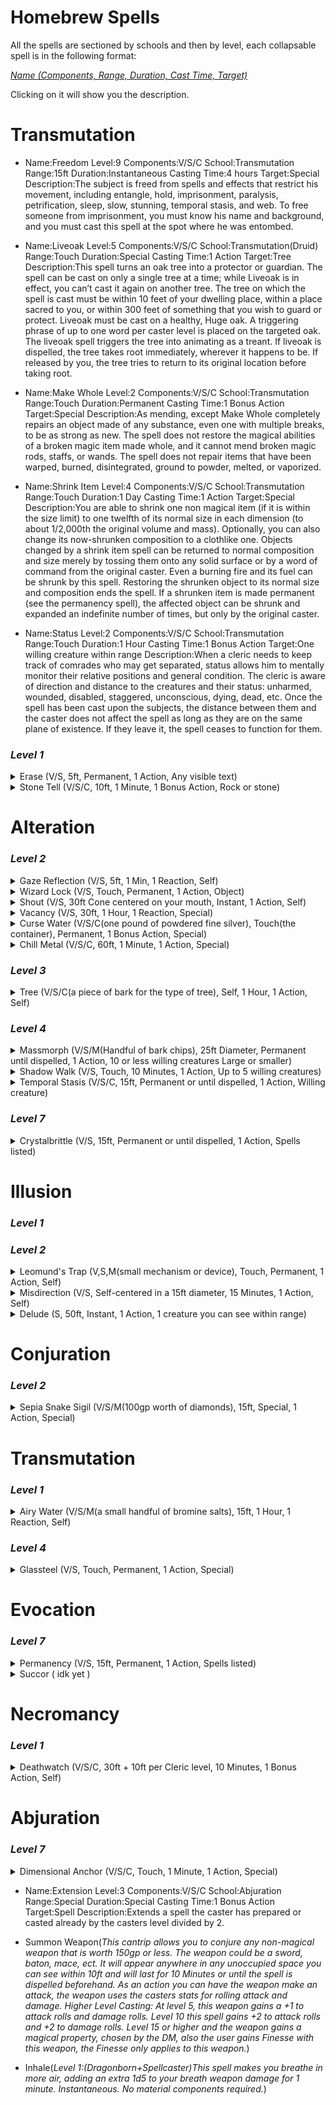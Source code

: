 # Homebrew Spells
All the spells are sectioned by schools and then by level, each collapsable spell is in the following format: 

*[Name (Components, Range, Duration, Cast Time, Target)]()*   

Clicking on it will show you the description. 


# Transmutation

* Name:Freedom
Level:9
Components:V/S/C
School:Transmutation
Range:15ft
Duration:Instantaneous
Casting Time:4 hours
Target:Special
Description:The subject is freed from spells and effects that restrict his movement, including entangle, hold, imprisonment, paralysis, petrification, sleep, slow, stunning, temporal stasis, and web. To free someone from imprisonment, you must know his name and background, and you must cast this spell at the spot where he was entombed.

* Name:Liveoak
Level:5
Components:V/S/C
School:Transmutation(Druid)
Range:Touch
Duration:Special
Casting Time:1 Action
Target:Tree
Description:This spell turns an oak tree into a protector or guardian. The spell can be cast on only a single tree at a time; while Liveoak is in effect, you can’t cast it again on another tree. The tree on which the spell is cast must be within 10 feet of your dwelling place, within a place sacred to you, or within 300 feet of something that you wish to guard or protect.
Liveoak must be cast on a healthy, Huge oak. A triggering phrase of up to one word per caster level is placed on the targeted oak. The liveoak spell triggers the tree into animating as a treant.
If liveoak is dispelled, the tree takes root immediately, wherever it happens to be. If released by you, the tree tries to return to its original location before taking root.

* Name:Make Whole
Level:2
Components:V/S/C
School:Transmutation
Range:Touch
Duration:Permanent
Casting Time:1 Bonus Action
Target:Special
Description:As mending, except Make Whole completely repairs an object made of any substance, even one with multiple breaks, to be as strong as new. The spell does not restore the magical abilities of a broken magic item made whole, and it cannot mend broken magic rods, staffs, or wands. The spell does not repair items that have been warped, burned, disintegrated, ground to powder, melted, or vaporized.

* Name:Shrink Item
Level:4
Components:V/S/C
School:Transmutation
Range:Touch
Duration:1 Day
Casting Time:1 Action
Target:Special
Description:You are able to shrink one non magical item (if it is within the size limit) to one twelfth of its normal size in each dimension (to about 1/2,000th the original volume and mass). Optionally, you can also change its now-shrunken composition to a clothlike one. Objects changed by a shrink item spell can be returned to normal composition and size merely by tossing them onto any solid surface or by a word of command from the original caster. Even a burning fire and its fuel can be shrunk by this spell. Restoring the shrunken object to its normal size and composition ends the spell. If a shrunken item is made permanent (see the permanency spell), the affected object can be shrunk and expanded an indefinite number of times, but only by the original caster.

* Name:Status
Level:2
Components:V/S/C
School:Transmutation
Range:Touch
Duration:1 Hour
Casting Time:1 Bonus Action
Target:One willing creature within range
Description:When a cleric needs to keep track of comrades who may get separated, status allows him to mentally monitor their relative positions and general condition. The cleric is aware of direction and distance to the creatures and their status: unharmed, wounded, disabled, staggered, unconscious, dying, dead, etc. Once the spell has been cast upon the subjects, the distance between them and the caster does not affect the spell as long as they are on the same plane of existence. If they leave it, the spell ceases to function for them.



### _Level 1_ 
 <details><summary>Erase (V/S, 5ft, Permanent, 1 Action, Any visible text)</summary>   
 <p>

 | Description |
 | --- |
 | Erases magical or mundane writings from paper, parchment, or similar. It won't remove magic runes such as explosive runes or a symbol. |

 </p>
 </details>    
 
<details><summary>Stone Tell (V/S/C, 10ft, 1 Minute, 1 Bonus Action, Rock or stone)</summary>
<p>
 
| Description |
| --- |
| You gain the ability to speak with stones, which relate to you who or what has touched them as well as revealing what is covered or concealed behind or under them. The stones relate complete descriptions if asked. Note that a stone’s perspective, perception, and knowledge may prevent the stone from providing the details you are looking for (as determined by the DM). You can speak with natural or worked stone. |

</p>
</details>
 

# Alteration
### _Level 2_   
<details><summary>Gaze Reflection (V/S, 5ft, 1 Min, 1 Reaction, Self)</summary>
<p>
 
| Description |
| --- |
| The gaze reflection spell creates a shimmering, mirrorlike area of air before the wizard that moves with the caster. Any gaze attack, such as that of a basilisk, eyes of charming, a vampire's gaze, the 6th-level eyebite spell, and so on, is reflected back upon the gazer if the gazer tries to make eye contact with the spellcaster (the spellcaster suffers no effects from the gaze attack). Such creatures receive a saving throw vs. their own gaze effect. The spell does not affect vision or lighting and is not effective against creatures whose effect comes from being gazed upon (such as a medusa). Only active gaze attacks are blocked by this spell|
 
</p>
</details>

<details><summary>Wizard Lock (V/S, Touch, Permanent, 1 Action, Object)</summary>
<p>
 
| Description |
| --- |
| A wizard lock spell cast upon a door, chest, or portal magically locks it. The caster can freely pass his own lock without affecting it; otherwise, the wizard-locked door or object can be opened only by breaking in, by a successful dispel magic or knock spell, or by a wizard four or more levels higher than the one casting the spell. Note that the last two methods do not remove the wizard lock; they only negate it for a brief duration—about one turn. Creatures from other planes cannot burst a wizard lock as they can a held portal (see the hold portal spell). |

</p>
</details>

<details><summary>Shout (V/S, 30ft Cone centered on your mouth, Instant, 1 Action, Self)</summary>
<p>
 
| Description |
| --- |
| When a shout spell is cast, the wizard gives himself tremendous vocal powers. The caster can emit an ear-splitting noise that has a principal effect in a cone shape radiating from his mouth to a point 30 feet away. Any creature within this area is deafened for 2d6 rounds and suffers 2d6 points of damage. A successful saving throw vs. spell negates the deafness and reduces the damage by half. Any exposed brittle or crystal substance subject to sonic vibrations is shattered by a shout, while those brittle objects in the possession of a creature receive the creature’s saving throw. Deafened creatures suffer a –1 penalty to surprise rolls, and those that cast spells with verbal components are 20% likely to miscast them. The shout spell cannot penetrate the 2nd-level priest spell, silence, 10’ radius. This spell can be employed only once per day; otherwise, the caster might permanently deafen himself. The material components for this spell are a drop of honey, a drop of citric acid, and a small cone made from a bull or ram horn. |

</p>
</details>

<details><summary>Vacancy (V/S, 30ft, 1 Hour, 1 Reaction, Special)</summary>
<p>
 
| Description |
| --- |
| When a vacancy spell is cast, the wizard causes an area to appear to be vacant, neglected, and unused. Those who behold the area see dust on the floor, cobwebs, dirt, and other conditions typical of a long-abandoned place. If they pass through the area of effect, they seem to leave tracks, tear away cobwebs, and so on. Unless they actually contact some object cloaked by the spell, the place appears empty. Merely brushing an invisible object does not cause the vacancy spell to be disturbed: Only forceful contact grants a chance to note that all is not as it seems. If forceful contact with a cloaked object occurs, those creatures subject to the spell can penetrate the spell only if they discover several items that they cannot see; each being is then entitled to a saving throw vs. spell. Failure means they believe that the objects are invisible. A dispel magic spell cancels this spell so that the true area is seen. A true seeing spell, a gem of seeing, and similar effects can penetrate the deception, but a detect invisibility spell cannot. This spell is a very powerful combination of invisibility and illusion, but it can cloak only non living things. Living things are not made invisible, but their presence does not otherwise disturb the spell. |

</p>
</details>

<details><summary>Curse Water (V/S/C(one pound of powdered fine silver), Touch(the container), Permanent, 1 Bonus Action, Special)</summary>
<p>
 
| Description |
| --- |
| This transmutation imbues a flask (1 pint) of water with negative energy, turning it into unholy water. Unholy water damages good outsiders the way holy water damages undead.|

</p>
</details>

<details><summary>Chill Metal (V/S/C, 60ft, 1 Minute, 1 Action, Special)</summary>
<p>
 
| Description |
| --- |
| Choose a manufactured metal object, such as a metal weapon or a suit of heavy or medium metal armor, that you can see within range. You cause the object to frost over and become very cold. Any creature in physical contact with the object takes 2d8 ice damage when you cast the spell. Until the spell ends, you can use a bonus action on each of your subsequent turns to cause this damage again.
If a creature is holding or wearing the object and takes the damage from it, the creature must succeed on a Constitution saving throw or drop the object if it can. If it doesn't drop the object, it has disadvantage on attack rolls and ability checks until the start of your next turn.
At Higher Levels. When you cast this spell using a spell slot of 3rd level or higher, the damage increases by 1d8 for each slot level above 2nd. |

</p>
</details>

### _Level 3_

<details><summary>Tree (V/S/C(a piece of bark for the type of tree), Self, 1 Hour, 1 Action, Self)</summary>
<p>
 
| Description |
| --- |
| By means of this spell, the caster is able to assume the form of a small living tree or shrub or that of a large dead tree trunk with only a few limbs. Although the closest inspection cannot reveal that this plant is actually a person, and for all normal tests he is, in fact, a tree or shrub, the caster is able to observe all that goes on around him just as if he were in normal form. The Armor Class and hit points of the plant are those of the caster. The caster can remove the spell at any time, instantly changing from plant to his normal form and having full capability for any action normally possible (including spellcasting). Note that all clothing and gear worn or carried change with the caster. |

</p>
</details>

### _Level 4_
<details><summary>Massmorph (V/S/M(Handful of bark chips), 25ft Diameter, Permanent until dispelled, 1 Action, 10 or less willing creatures Large or smaller)</summary>
<p>
 
| Description |
| --- |
| When this spell is cast upon willing creatures of man-size or smaller, up to 10 such creatures per level of the caster can be magically altered to appear as trees of any sort. Thus, a company of creatures can be made to appear as a copse, grove, or orchard. Furthermore, these mass morphed creatures can be passed through and even touched by other creatures without revealing their true nature. Note, however, that blows to the creature-trees cause damage, and blood can be seen. Creatures to be mass morphed must be within the spell’s area of effect; unwilling creatures are not affected. Affected creatures remain unmoving but aware, subject to normal sleep requirements, and able to see, hear, and feel for as long as the spell is in effect. The spell persists until the caster commands it to cease or until a dispel magic spell is cast upon the creatures. Creatures left in this state for extended periods are subject to insects, weather, disease, fire, and other natural hazards. The material component of this spell is a handful of bark chips from the type of tree the creatures are to become. |
 
</p>
</details>

<details><summary>Shadow Walk (V/S, Touch, 10 Minutes, 1 Action, Up to 5 willing creatures)</summary>
<p>
 
| Description |
| --- |
| In order to use the shadow walk spell, the wizard must be in an area of heavy shadows. The caster and any creature he touches are then transported to the edge of the Prime Material Plane where it borders the Demiplane of Shadow. In this region, the wizard can move at a rate of up to 7 miles per turn, moving normally on the borders of the Demiplane of Shadow but much more rapidly relative to the Prime Material Plane. Thus, a wizard can use this spell to travel rapidly by stepping onto the Demiplane of Shadow, moving the desired distance, and then stepping back onto the Prime Material Plane. The wizard knows where he will come out on the Prime Material Plane. The shadow walk spell can also be used to travel to other planes that border on the Demiplane of Shadow, but this requires the potentially perilous transit of the Demiplane of Shadow to arrive at a border with another plane of reality. Any creatures touched by the wizard when shadow walk is cast also make the transition to the borders of the Demiplane of Shadow. They may opt to follow the wizard, wander off through the plane, or stumble back into the Prime Material Plane (50% chance for either result if they are lost or abandoned by the wizard). Creatures unwilling to accompany the wizard into the Demiplane of Shadow receive a saving throw, negating the effect if successful. |

</p>
</details>

<details><summary>Temporal Stasis (V/S/C, 15ft, Permanent or until dispelled, 1 Action, Willing creature)</summary>
<p>
 
| Description |
| --- |
| Upon casting this spell, the wizard places the recipient creature into a state of suspended animation. This cessation of time means that the creature does not grow older. Its body functions virtually cease. This state persists until the magic is removed by a dispel magic spell or the reverse of the spell (temporal reinstatement) is uttered. Note that the reverse requires only a single word and no somatic or material components. The material component of a temporal stasis spell is a powder composed of diamond, emerald, ruby, and sapphire dust, with each crushed stone worth at least 100 gp. |

</p>
</details>

### _Level 7_

<details><summary>Crystalbrittle (V/S, 15ft, Permanent or until dispelled, 1 Action, Spells listed)</summary>
<p>
 
| Description |
| --- |
| The magic of this spell causes metal, whether as soft as gold or as hard as adamantite, to turn to a crystalline substance as brittle and fragile as crystal. Thus, a sword, metal shield, metal armor, or even an iron golem can be changed to a delicate, glasslike material easily shattered by any forceful blow. Furthermore, this change is unalterable by any means short of a wish spell; a dispel magic will not reverse the spell.
The caster must physically touch the item; if it is an opponent or something an opponent is using or wearing, the wizard must get into melee and make a successful attack roll. Any single metal item can be affected by the spell. Thus, a suit of armor worn by a creature can be changed to crystal, but the creature's shield would not be affected,and vice versa. All items gain a saving throw equal to their magical bonus value or protection (the DM has this information). A +1/+3 sword would get a 10% (average of the two pluses) chance to save; +5 magical armor has a 25% chance to be unaffected; an iron golem has a 15% chance to save (for it is hit only by magical weapons of +3 or better quality). Artifacts and relics constructed of metal may be affected at the discretion of the DM, though it is highly unlikely. Affected items not immediately protected are shattered and permanently destroyed if struck by a normal blow from a metal tool or any weighty weapon, including a staff. |

</p>
</details>

# Illusion

### _Level 1_


### _Level 2_
<details><summary>Leomund's Trap (V,S,M(small mechanism or device), Touch, Permanent, 1 Action, Self)</summary>
<p>
 
| Description |
| --- |
| This spell makes a lock or small mechanism seem to be trapped to anyone who can detect traps. You place the spell upon any small mechanism or device, such as a lock, hinge, hasp, cork, cap, or ratchet. Any character able to detect traps, or who uses any spell or device enabling trap detection, is 100% certain a real trap exists. Of course, the effect is illusory and nothing happens if the trap is "sprung"; its primary purpose is to frighten away thieves or make them waste precious time.
If another Leomund's trap is active within 50 feet when the spell is cast, the casting fails. |

</p>
</details>

<details><summary>Misdirection (V/S, Self-centered in a 15ft diameter, 15 Minutes, 1 Action, Self)</summary>
<p>
 
| Description |
| --- |
| By means of this spell, the wizard misdirects the information from a detection spell (detect charm, detect evil, detect invisibility, detect lie, detect magic, detect snares and pits, etc.). While the detection spell functions, it indicates the wrong area, creature, or the opposite of the truth with respect to detect evil or detect lie. The wizard directs the spell effect upon the object of the detection spell. If the caster of the detection spell fails his saving throw vs. spell, the misdirection takes place. Note that this spell does not affect other types of divination (know alignment, augury, ESP, clairvoyance, etc.) |

</p>
</details>

<details><summary>Delude (S, 50ft, Instant, 1 Action, 1 creature you can see within range)</summary>
<p>
 
| Description |
| --- |
| By means of a delude spell, the wizard conceals his own alignment with that of any creature within range at the time the spell is cast. The creature must be of higher than animal intelligence for the spell to work; its own alignment remains unchanged. The creature receives a saving throw vs. spell and, if successful, the delude spell fails. If the spell is successful, any know alignment spell used against the caster discovers only the assumed alignment. Note that a detect good or detect evil also detects the assumed aura, if the aura is strong enough. The creature whose aura has been assumed radiates magic, but the wizard radiates magic only to the creature whose alignment has been assumed. If a delude spell is used in conjunction with a change self or alter self spell, the class of the wizard can be totally hidden, if he is clever enough to carry off the disguise. |

</p>
</details>

# Conjuration

### _Level 2_

<details><summary>Sepia Snake Sigil (V/S/M(100gp worth of diamonds), 15ft, Special, 1 Action, Special)</summary>
<p>
 
| Description |
| --- |
| When this spell is cast, a small written symbol appears in the text of any written work. When read, the so-called sepia snake springs into being and strikes at the nearest living creature (but does not attack the wizard who cast the spell). Its attack is made as if it were a monster with Hit Dice equal to the level of the wizard who cast the spell. If it strikes successfully, the victim is engulfed in a shimmering amber field of force, frozen and immobilized until released, either at the caster’s command, by a successful dispel magic spell, or until a time equal to 1d4 days + 1 day per caster level has elapsed. Until then, nothing can get at the victim, move the shimmering force surrounding him, or otherwise affect him. The victim does not age, grow hungry, sleep, or regain spells while in this state. He is not aware of his surroundings. If the sepia snake misses its target, it dissipates in a flash of brown light, with a loud noise and a puff of dun-colored smoke that is 10 feet in diameter and lasts for one round. The spell cannot be detected by normal observation, and detect magic reveals only that the entire text is magical. A dispel magic can remove it; an erase spell destroys the entire page of text. It can be cast in combination with other spells that hide or garbled text. The components for the spell are 100 gp worth of powdered amber, a scale from any snake, and a pinch of mushroom spores. |

</p>
</details>

# Transmutation
### _Level 1_

<details><summary>Airy Water (V/S/M(a small handful of bromine salts), 15ft, 1 Hour, 1 Reaction, Self)</summary>
<p>
 
| Description |
| --- |
| The airy water spell turns normal liquid, such as water or waterbased solutions, into a less dense, breathable substance. Thus, if the wizard wanted to enter an underwater place, he would step into the water, cast the spell, and sink downward in a globe of bubbling water. He and any companions in the spell’s area of effect can move freely and breathe just as if the bubbling water were air. The globe is centered on and moves with the caster. Water-breathing creatures avoid a sphere (or hemisphere) of airy water, although intelligent ones can enter it if they are able to move by means other than swimming. No water-breathers can breathe in an area affected by this spell. There is only one word that needs to be spoken to actuate the magic; thus, it can be cast under water. The spell does not filter or remove solid particles of matter. The material component of the spell is a small handful of alkaline or bromine salts. |

</p>
</details>

### _Level 4_

<details><summary>Glassteel (V/S, Touch, Permanent, 1 Action, Special)</summary>
<p>
 
| Description |
| --- |
| The glassteel spell turns normal, nonmagical crystal or glass into a transparent substance that has the tensile strength and unbreakability of actual steel. Only a relatively small volume of material can be affected (a maximum weight of 10 pounds per level of experience of the spellcaster), and it must form one whole object. The Armor Class of the substance is 1. The material components of this spell are a small piece of glass and a small piece of steel. |

</p>
</details>

# Evocation

### _Level 7_

<details><summary>Permanency (V/S, 15ft, Permanent, 1 Action, Spells listed)</summary>
<p>
 
| Description |
| --- |
| This spell affects the duration of certain other spells, making the duration permanent. The personal spells upon which a permanency is known to be effective are as follows: comprehend languages protection from evil detect evil protection from normal missiles detect invisibility read magic detect magic tongues infravision unseen servant protection from cantrips The wizard casts the desired spell and then follows it with the permanency spell. Each permanency spell lowers the wizard’s Constitution by 1 point. The wizard cannot cast these spells upon other creatures. This application of permanency can be dispelled only by a wizard of greater level than the spellcaster was when he cast the spell. In addition to personal use, the permanency spell can be used to make the following object/creature or area-effect spells permanent: enlarge prismatic sphere fear stinking cloud gust of wind wall of fire invisibility wall of force magic mouth web Additionally, the following spells can be cast upon objects or areas only and rendered permanent: alarm wall of fire audible glamer distance distortion dancing lights teleport solid fog These applications to other spells allow it to be cast simultaneously with any of the latter when no living creature is the target, but the entire spell complex then can be dispelled normally, and thus negated. The permanency spell is also used in the fabrication of magical items (see the 6th-level spell enchant an item). At the DM’s option, permanency might become unstable or fail after a long period of at least 1,000 years. Unstable effects might operate intermittently or fail altogether. The DM may allow other selected spells to be made permanent. |

</p>
</details>


<details><summary>Succor ( idk yet )</summary>
<p>
 
| Description |
| --- |
| By casting this spell, the wizard creates a powerful magic in some specially prepared object— a statuette, a jeweled rod, a gem, etc. This object radiates magic, for it contains the power to instantaneously transport its possessor to the abode of the wizard who created it. Once the item is enchanted, the wizard must give it willingly to an individual, at the same time informing him of a command word to be spoken when the item is to be used. To make use of the item, the recipient must speak the command word at the same time that he rends or breaks the item. When this is done, the individual and all that he is wearing and carrying are instantly transported to the abode of the wizard. No other creatures can be affected. The reversed application of the spell transports the wizard to the immediate vicinity of the possessor of the enchanted item, when it is broken and the command word spoken. The wizard will have a general idea of the location and situation of the item possessor, but has no choice whether or not to go (making this a rare casting indeed!). The material components used include gemstones totaling not less than 5,000 gp value (whether they are faceted gems or not is immaterial). The components can be enchanted only once per month (usually on a night of a clear, full moon). At that time, the object is set for the type of succor and its final destination (either the location of the spellcasting or an area well known to the wizard). |

</p>
</details>

# Necromancy

### _Level 1_

<details><summary>Deathwatch (V/S/C, 30ft + 10ft per Cleric level, 10 Minutes, 1 Bonus Action, Self)</summary>
<p>
 
| Description |
| --- |
| Using the foul sight granted by the powers of unlife, you can determine the condition of creatures near death within the spell’s range. You instantly know whether each creature within the area is dead, fragile (alive and wounded, with 3 or fewer hit points left), fighting off death (alive with 4 or more hit points), undead, or neither alive nor dead (as a construct). This spell foils any spell or ability that allows creatures to feign death. |

</p>
</details>

# Abjuration


### _Level 7_

<details><summary>Dimensional Anchor (V/S/C, Touch, 1 Minute, 1 Action, Special)</summary>
<p>
 
| Description |
| --- |
| A green ray springs from your outstretched hand. You must make a ranged touch attack to hit the target. Any creature or object struck is covered with a shimmering emerald field that completely blocks bodily extra dimensional travel. Forms of movement barred by the dimensional anchor include astral projection, blink, dimension door, ethereal jaunt, etherealness, gate, maze, plane shift, shadow walk, teleport, and similar spell-like or psionic abilities. It prevents the use of a gate or teleportation circle for the duration of the spell. The dimensional anchor does not interfere with the movement of creatures already in ethereal or astral form when the spell is cast, nor does it block extradimensional perception or attack forms such as a basilisk’s gaze. Also, it does not prevent summoned creatures from disappearing at the end of a summoning spell. |

</p>
</details>



* Name:Extension
Level:3
Components:V/S/C
School:Abjuration
Range:Special
Duration:Special
Casting Time:1 Bonus Action
Target:Spell
Description:Extends a spell the caster has prepared or casted already by the casters level divided by 2.

* Summon Weapon(*This cantrip allows you to conjure any non-magical weapon that is worth 150gp or less. The weapon could be a sword, baton, mace, ect. It will appear anywhere in any unoccupied space you can see within 10ft and will last for 10 Minutes or until the spell is dispelled beforehand. As an action you can have the weapon make an attack, the weapon uses the casters stats for rolling attack and damage.
Higher Level Casting: At level 5, this weapon gains a +1 to attack rolls and damage rolls. Level 10 this spell gains +2 to attack rolls and +2 to damage rolls. Level 15 or higher and the weapon gains a magical property, chosen by the DM, also the user gains Finesse with this weapon, the Finesse only applies to this weapon.*)

* Inhale(*Level 1:(Dragonborn+Spellcaster)This spell makes you breathe in more air, adding an extra 1d5 to your breath weapon damage for 1 minute. Instantaneous. No material components required.*)
